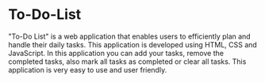 # To-Do-List
"To-Do List" is a web application that enables users to efficiently plan and handle their daily tasks. This application is developed using HTML, CSS and JavaScript. 
In this application you can add your tasks, remove the completed tasks, also mark all tasks as completed or clear all tasks.
This application is very easy to use and user friendly.